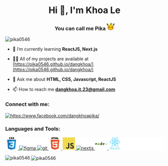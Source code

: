 <h1 align="center">Hi 👋, I'm Khoa Le</h1>
<h3 align="center">You can call me Pika <img src="https://github.com/Pika0546/Pika0546/blob/main/img/pikachu.png" alt="pika0546" /></h3>

<p align="left"> <img src="https://komarev.com/ghpvc/?username=pika0546&label=Profile%20views&color=0e75b6&style=flat" alt="pika0546" /> </p>


- 🌱 I’m currently learning **ReactJS, Next.js**

- 👨‍💻 All of my projects are available at [https://pika0546.github.io/dangkhoa/](https://pika0546.github.io/dangkhoa/)

- 💬 Ask me about **HTML, CSS, Javascript, ReactJS**

- 📫 How to reach me **dangkhoa.it.23@gmail.com**

<h3 align="left">Connect with me:</h3>
<p align="left">
<a href="www.facebook.com/dangkhoapika/" target="blank"><img align="center" src="https://raw.githubusercontent.com/rahuldkjain/github-profile-readme-generator/master/src/images/icons/Social/facebook.svg" alt="https://www.facebook.com/dangkhoapika/" height="30" width="40" /></a>
</p>

<h3 align="left">Languages and Tools:</h3>
<div style="background-color: white">
 <p align="left"> <a href="https://www.w3schools.com/css/" target="_blank" rel="noreferrer"> <img src="https://raw.githubusercontent.com/devicons/devicon/master/icons/css3/css3-original-wordmark.svg" alt="css3" width="40" height="40"/> </a> <a href="https://www.figma.com/" target="_blank" rel="noreferrer"> <img src="https://www.vectorlogo.zone/logos/figma/figma-icon.svg" alt="figma" width="40" height="40"/> </a> <a href="https://git-scm.com/" target="_blank" rel="noreferrer"> <img src="https://www.vectorlogo.zone/logos/git-scm/git-scm-icon.svg" alt="git" width="40" height="40"/> </a> <a href="https://www.w3.org/html/" target="_blank" rel="noreferrer"> <img src="https://raw.githubusercontent.com/devicons/devicon/master/icons/html5/html5-original-wordmark.svg" alt="html5" width="40" height="40"/> </a> <a href="https://developer.mozilla.org/en-US/docs/Web/JavaScript" target="_blank" rel="noreferrer"> <img src="https://raw.githubusercontent.com/devicons/devicon/master/icons/javascript/javascript-original.svg" alt="javascript" width="40" height="40"/> </a> <a href="https://nextjs.org/" target="_blank" rel="noreferrer"> <img src="https://cdn.worldvectorlogo.com/logos/nextjs-2.svg" alt="nextjs" width="40" height="40"/> </a> <a href="https://nodejs.org" target="_blank" rel="noreferrer"> <img src="https://raw.githubusercontent.com/devicons/devicon/master/icons/nodejs/nodejs-original-wordmark.svg" alt="nodejs" width="40" height="40"/> </a> <a href="https://reactjs.org/" target="_blank" rel="noreferrer"> <img src="https://raw.githubusercontent.com/devicons/devicon/master/icons/react/react-original-wordmark.svg" alt="react" width="40" height="40"/> </a> </p>

</div>
<p><img align="left" src="https://github-readme-stats.vercel.app/api/top-langs?username=pika0546&show_icons=true&locale=en&layout=compact" alt="pika0546" /></p>

<p>&nbsp;<img align="center" src="https://github-readme-stats.vercel.app/api?username=pika0546&show_icons=true&locale=en" alt="pika0546" /></p>
